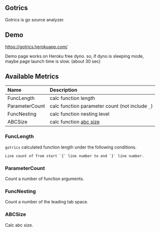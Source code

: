 ## Gotrics

Gotrics is go source analyzer.


## Demo

https://gotrics.herokuapp.com/

Demo page works on Heroku free dyno. so, if dyno is sleeping mode, maybe page launch time is slow. (about 30 sec)


## Available Metrics

| Name           | Description                                             |
|:---------------|:--------------------------------------------------------|
| FuncLength     | calc function length                                    |
| ParameterCount | calc function parameter count (not include `_`)         |
| FuncNesting    | calc function nesting level                             |
| ABCSize        | calc function [abc size](http://wiki.c2.com/?AbcMetric) |


### FuncLength

`gotrics` calculated function length under the following conditions.

```
Line count of from start `{` line number to end `}` line number.
```


### ParameterCount

Count a number of function arguments.


### FuncNesting

Count a number of the leading tab space.


### ABCSize

Calc abc size.
